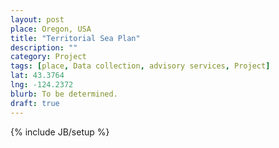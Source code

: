 ```yaml
---
layout: post
place: Oregon, USA
title: "Territorial Sea Plan"
description: ""
category: Project 
tags: [place, Data collection, advisory services, Project]
lat: 43.3764 
lng: -124.2372
blurb: To be determined.
draft: true
---
```

{% include JB/setup %}
